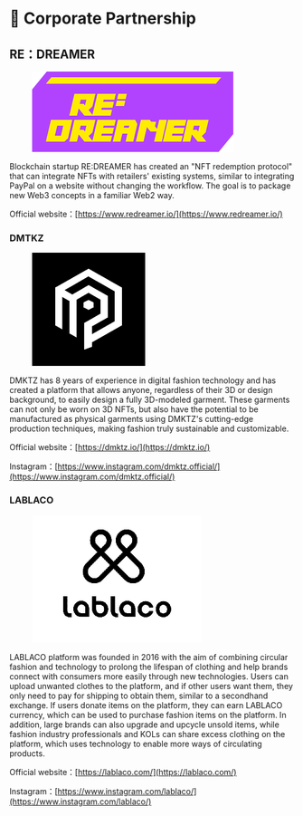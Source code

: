 # 💪 Corporate Partnership

## **RE：DREAMER**

<figure><img src=".gitbook/assets/RE.png" alt=""><figcaption></figcaption></figure>

Blockchain startup RE:DREAMER has created an "NFT redemption protocol" that can integrate NFTs with retailers' existing systems, similar to integrating PayPal on a website without changing the workflow. The goal is to package new Web3 concepts in a familiar Web2 way.&#x20;

Official website：[https://www.redreamer.io/](https://www.redreamer.io/)



### DMTKZ

<figure><img src=".gitbook/assets/DMKTZ.png" alt=""><figcaption></figcaption></figure>

DMKTZ has 8 years of experience in digital fashion technology and has created a platform that allows anyone, regardless of their 3D or design background, to easily design a fully 3D-modeled garment. These garments can not only be worn on 3D NFTs, but also have the potential to be manufactured as physical garments using DMKTZ's cutting-edge production techniques, making fashion truly sustainable and customizable.

Official website：[https://dmktz.io/](https://dmktz.io/)

Instagram：[https://www.instagram.com/dmktz.official/](https://www.instagram.com/dmktz.official/)



### LABLACO

<figure><img src=".gitbook/assets/A02E2.png" alt=""><figcaption></figcaption></figure>

LABLACO platform was founded in 2016 with the aim of combining circular fashion and technology to prolong the lifespan of clothing and help brands connect with consumers more easily through new technologies. Users can upload unwanted clothes to the platform, and if other users want them, they only need to pay for shipping to obtain them, similar to a secondhand exchange. If users donate items on the platform, they can earn LABLACO currency, which can be used to purchase fashion items on the platform. In addition, large brands can also upgrade and upcycle unsold items, while fashion industry professionals and KOLs can share excess clothing on the platform, which uses technology to enable more ways of circulating products.

Official website：[https://lablaco.com/](https://lablaco.com/)

Instagram：[https://www.instagram.com/lablaco/](https://www.instagram.com/lablaco/)
